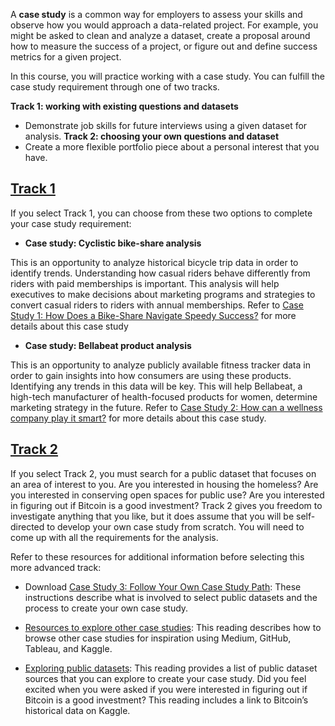A **case study** is a common way for employers to assess your skills and observe how you would approach a data-related project. For example, you might be asked to clean and analyze a dataset, create a proposal around how to measure the success of a project, or figure out and define success metrics for a given project. 

In this course, you will practice working with a case study. You can fulfill the case study requirement through one of two tracks. 

**Track 1: working with existing questions and datasets**
- Demonstrate job skills for future interviews using a given dataset for analysis.
**Track 2: choosing your own questions and dataset**
- Create a more flexible portfolio piece about a personal interest that you have.

## [Track 1](https://www.coursera.org/learn/google-data-analytics-capstone/supplement/bY66y/track-1-details "This link takes you to an introduction to Track 1.")

If you select Track 1, you can choose from these two options to complete your case study requirement:

-   **Case study: Cyclistic bike-share analysis** 
    

This is an opportunity to analyze historical bicycle trip data in order to identify trends. Understanding how casual riders behave differently from riders with paid memberships is important. This analysis will help executives to make decisions about marketing programs and strategies to convert casual riders to riders with annual memberships. Refer to [Case Study 1: How Does a Bike-Share Navigate Speedy Success?](https://www.coursera.org/learn/google-data-analytics-capstone/supplement/7PGIT/case-study-1-how-does-a-bike-share-navigate-speedy-success "This link takes you to a description of a bike-sharing business case.") for more details about this case study 

-   **Case study: Bellabeat product analysis**
    

This is an opportunity to analyze publicly available fitness tracker data in order to gain insights into how consumers are using these products. Identifying any trends in this data will be key. This will help Bellabeat, a high-tech manufacturer of health-focused products for women, determine marketing strategy in the future. Refer to [Case Study 2: How can a wellness company play it smart?](https://www.coursera.org/learn/google-data-analytics-capstone/supplement/ZsmDD/case-study-2-how-do-media-companies-find-the-next-binge-worthy-show "This link takes you to a description of a content streaming business case.") for more details about this case study.

## [Track 2](https://www.coursera.org/learn/google-data-analytics-capstone/supplement/zbwbs/track-2-details "This link takes you to an introduction to Track 2.")

If you select Track 2, you must search for a public dataset that focuses on an area of interest to you. Are you interested in housing the homeless? Are you interested in conserving open spaces for public use? Are you interested in figuring out if Bitcoin is a good investment? Track 2 gives you freedom to investigate anything that you like, but it does assume that you will be self-directed to develop your own case study from scratch. You will need to come up with all the requirements for the analysis. 

Refer to these resources for additional information before selecting this more advanced track:

-   D​ownload [Case Study 3: Follow Your Own Case Study Path](https://www.coursera.org/learn/google-data-analytics-capstone/supplement/vcS93/case-3-packet-choose-your-own-adventure "This link takes you to a reading with a link to download instructions for Case Study 3."): These instructions describe what is involved to select public datasets and the process to create your own case study.
    
-   [Resources to explore other case studies](https://www.coursera.org/learn/google-data-analytics-capstone/supplement/ZQGDM/resources-to-explore-other-case-studies "This link takes you to another reading about browsing other case studies for inspriation."): This reading describes how to browse other case studies for inspiration using Medium, GitHub, Tableau, and Kaggle.
    
-   [Exploring public datasets](https://www.coursera.org/learn/data-preparation/supplement/8yrhM/exploring-public-datasets "This link takes you to information about public datasets in the Prepare Data for Exploration course."): This reading provides a list of public dataset sources that you can explore to create your case study. Did you feel excited when you were asked if you were interested in figuring out if Bitcoin is a good investment? This reading includes a link to Bitcoin’s historical data on Kaggle.